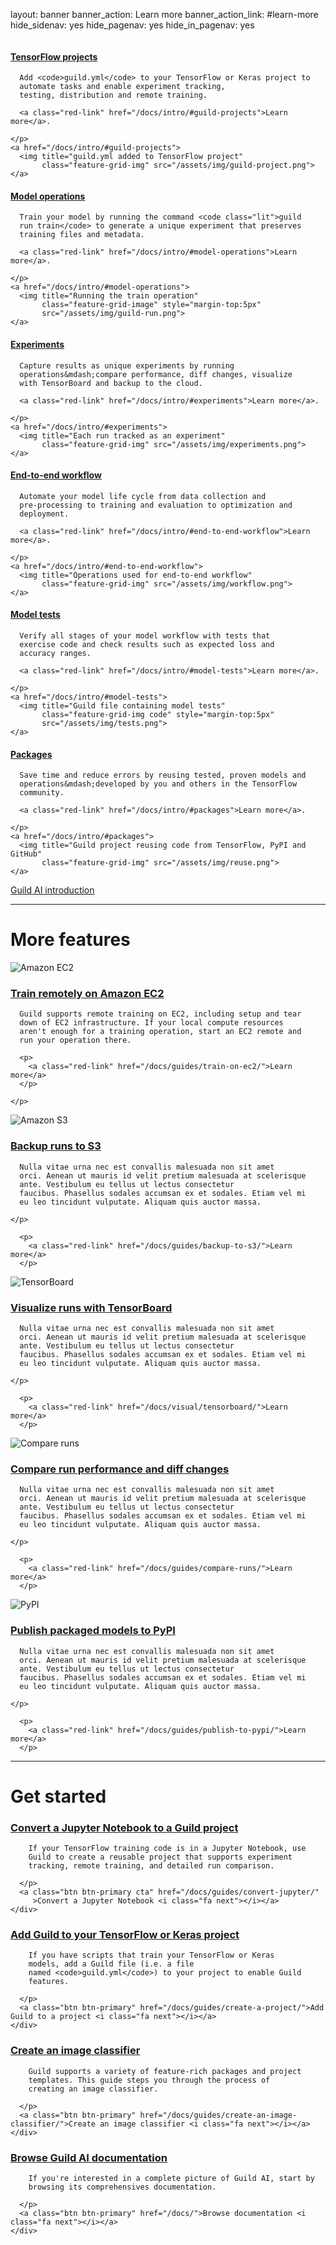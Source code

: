 layout: banner
banner_action: Learn more
banner_action_link: #learn-more
hide_sidenav: yes
hide_pagenav: yes
hide_in_pagenav: yes

<div id="learn-more" style="height:50px;margin-top:-50px"></div>

<div class="row match-height">
  <div class="col-md-4 col-sm-6 promo center">
    <h4><a href="/docs/intro/#projects">TensorFlow projects</a></h4>
    <p>

      Add <code>guild.yml</code> to your TensorFlow or Keras project to
      automate tasks and enable experiment tracking,
      testing, distribution and remote training.

      <a class="red-link" href="/docs/intro/#guild-projects">Learn more</a>.

    </p>
    <a href="/docs/intro/#guild-projects">
      <img title="guild.yml added to TensorFlow project"
           class="feature-grid-img" src="/assets/img/guild-project.png">
    </a>
  </div>

  <div class="col-md-4 col-sm-6 promo center">
    <h4><a href="/docs/intro/#model-operations">Model operations</a></h4>
    <p>

      Train your model by running the command <code class="lit">guild
      run train</code> to generate a unique experiment that preserves
      training files and metadata.

      <a class="red-link" href="/docs/intro/#model-operations">Learn more</a>.

    </p>
    <a href="/docs/intro/#model-operations">
      <img title="Running the train operation"
           class="feature-grid-image" style="margin-top:5px"
           src="/assets/img/guild-run.png">
    </a>
  </div>

  <div class="col-md-4 col-sm-6 promo center">
    <h4><a href="/docs/intro/#experiments">Experiments</a></h4>
    <p>

      Capture results as unique experiments by running
      operations&mdash;compare performance, diff changes, visualize
      with TensorBoard and backup to the cloud.

      <a class="red-link" href="/docs/intro/#experiments">Learn more</a>.

    </p>
    <a href="/docs/intro/#experiments">
      <img title="Each run tracked as an experiment"
           class="feature-grid-img" src="/assets/img/experiments.png">
    </a>
  </div>

  <div class="col-md-4 col-sm-6 promo center">
    <h4><a href="/docs/intro/#end-to-end-workflow">End-to-end workflow</a></h4>
    <p>

      Automate your model life cycle from data collection and
      pre-processing to training and evaluation to optimization and
      deployment.

      <a class="red-link" href="/docs/intro/#end-to-end-workflow">Learn more</a>.

    </p>
    <a href="/docs/intro/#end-to-end-workflow">
      <img title="Operations used for end-to-end workflow"
           class="feature-grid-img" src="/assets/img/workflow.png">
    </a>
  </div>

  <div class="col-md-4 col-sm-6 promo center">
    <h4><a href="/docs/intro/#model-tests">Model tests</a></h4>
    <p>

      Verify all stages of your model workflow with tests that
      exercise code and check results such as expected loss and
      accuracy ranges.

      <a class="red-link" href="/docs/intro/#model-tests">Learn more</a>.

    </p>
    <a href="/docs/intro/#model-tests">
      <img title="Guild file containing model tests"
           class="feature-grid-img code" style="margin-top:5px"
           src="/assets/img/tests.png">
    </a>
  </div>

  <div class="col-md-4 col-sm-6 promo center">
    <h4><a href="/docs/intro/#packages">Packages</a></h4>
    <p>

      Save time and reduce errors by reusing tested, proven models and
      operations&mdash;developed by you and others in the TensorFlow
      community.

      <a class="red-link" href="/docs/intro/#packages">Learn more</a>.

    </p>
    <a href="/docs/intro/#packages">
      <img title="Guild project reusing code from TensorFlow, PyPI and GitHub"
           class="feature-grid-img" src="/assets/img/reuse.png">
    </a>
  </div>
</div>

<div class="row">
  <div class="col-xs-12 text-center">
    <a class="btn btn-primary btn-lg" href="/docs/intro/">Guild AI introduction <i class="fa next"></i></a>
  </div>
</div>

---

# More features

<div class="row feature">
  <div class="img img-smaller col hidden-xs col-sm-2">
    <img title="Amazon EC2" src="/assets/img/ec2.png">
  </div>
  <div class="body col col-xs-12 col-sm-10">
    <h3><a href="/docs/guides/train-on-ec2/">Train remotely on Amazon EC2</a></h3>
    <p>

      Guild supports remote training on EC2, including setup and tear
      down of EC2 infrastructure. If your local compute resources
      aren't enough for a training operation, start an EC2 remote and
      run your operation there.

      <p>
        <a class="red-link" href="/docs/guides/train-on-ec2/">Learn more</a>
      </p>

    </p>
  </div>
</div>

<div class="row feature">
  <div class="img img-smaller col hidden-xs col-sm-2">
    <img title="Amazon S3" src="/assets/img/s3.png">
  </div>
  <div class="body col col-xs-12 col-sm-10">
    <h3><a href="/docs/guides/backup-to-s3/">Backup runs to S3</a></h3>
    <p>



      Nulla vitae urna nec est convallis malesuada non sit amet
      orci. Aenean ut mauris id velit pretium malesuada at scelerisque
      ante. Vestibulum eu tellus ut lectus consectetur
      faucibus. Phasellus sodales accumsan ex et sodales. Etiam vel mi
      eu leo tincidunt vulputate. Aliquam quis auctor massa.

    </p>

      <p>
        <a class="red-link" href="/docs/guides/backup-to-s3/">Learn more</a>
      </p>
  </div>
</div>

<div class="row feature">
  <div class="img img-bigger col hidden-xs col-sm-2">
    <img title="TensorBoard" src="/assets/img/tb-feature.png">
  </div>
  <div class="body col col-xs-12 col-sm-10">
    <h3><a href="/docs/visual/tensorboard/">Visualize runs with TensorBoard</a></h3>
    <p>

      Nulla vitae urna nec est convallis malesuada non sit amet
      orci. Aenean ut mauris id velit pretium malesuada at scelerisque
      ante. Vestibulum eu tellus ut lectus consectetur
      faucibus. Phasellus sodales accumsan ex et sodales. Etiam vel mi
      eu leo tincidunt vulputate. Aliquam quis auctor massa.

    </p>

      <p>
        <a class="red-link" href="/docs/visual/tensorboard/">Learn more</a>
      </p>
  </div>
</div>

<div class="row feature">
  <div class="img img-smaller col hidden-xs col-sm-2">
    <img title="Compare runs" src="/assets/img/compare-feature.png">
  </div>
  <div class="body col col-xs-12 col-sm-10">
    <h3><a href="/docs/guides/compare-runs/">Compare run performance and diff changes</a></h3>
    <p>

      Nulla vitae urna nec est convallis malesuada non sit amet
      orci. Aenean ut mauris id velit pretium malesuada at scelerisque
      ante. Vestibulum eu tellus ut lectus consectetur
      faucibus. Phasellus sodales accumsan ex et sodales. Etiam vel mi
      eu leo tincidunt vulputate. Aliquam quis auctor massa.

    </p>

      <p>
        <a class="red-link" href="/docs/guides/compare-runs/">Learn more</a>
      </p>
  </div>
</div>

<div class="row feature">
  <div class="img col hidden-xs col-sm-2">
    <img title="PyPI" src="/assets/img/pypi-feature.jpg">
  </div>
  <div class="body col col-xs-12 col-sm-10">
    <h3><a href="/docs/guides/publish-to-pypi/">Publish packaged models to PyPI</a></h3>
    <p>

      Nulla vitae urna nec est convallis malesuada non sit amet
      orci. Aenean ut mauris id velit pretium malesuada at scelerisque
      ante. Vestibulum eu tellus ut lectus consectetur
      faucibus. Phasellus sodales accumsan ex et sodales. Etiam vel mi
      eu leo tincidunt vulputate. Aliquam quis auctor massa.

    </p>

      <p>
        <a class="red-link" href="/docs/guides/publish-to-pypi/">Learn more</a>
      </p>
  </div>
</div>

---

# Get started

<div class="row match-height" style="margin-bottom:40px">
  <div class="col col-md-6">
    <div class="promo left">
      <h3><a href="/docs/guides/convert-jupyter">Convert a Jupyter Notebook to a Guild project</a></h3>
      <p class="expand">

        If your TensorFlow training code is in a Jupyter Notebook, use
        Guild to create a reusable project that supports experiment
        tracking, remote training, and detailed run comparison.

      </p>
      <a class="btn btn-primary cta" href="/docs/guides/convert-jupyter/"
         >Convert a Jupyter Notebook <i class="fa next"></i></a>
    </div>
  </div>

  <div class="col col-md-6">
    <div class="promo left">
      <h3><a href="/docs/guides/create-a-project/">Add Guild to your TensorFlow or Keras project</a></h3>
      <p class="expand">

        If you have scripts that train your TensorFlow or Keras
        models, add a Guild file (i.e. a file
        named <code>guild.yml</code>) to your project to enable Guild
        features.

      </p>
      <a class="btn btn-primary" href="/docs/guides/create-a-project/">Add Guild to a project <i class="fa next"></i></a>
    </div>
  </div>

  <div class="col col-md-6">
    <div class="promo left">
      <h3><a href="/docs/guides/create-an-image-classifier/">Create an image classifier</a></h3>
      <p class="expand">

        Guild supports a variety of feature-rich packages and project
        templates. This guide steps you through the process of
        creating an image classifier.

      </p>
      <a class="btn btn-primary" href="/docs/guides/create-an-image-classifier/">Create an image classifier <i class="fa next"></i></a>
    </div>
  </div>

  <div class="col col-md-6">
    <div class="promo left">
      <h3><a href="/docs/">Browse Guild AI documentation</a></h3>
      <p class="expand">

        If you're interested in a complete picture of Guild AI, start by
        browsing its comprehensives documentation.

      </p>
      <a class="btn btn-primary" href="/docs/">Browse documentation <i class="fa next"></i></a>
    </div>
  </div>
</div>
